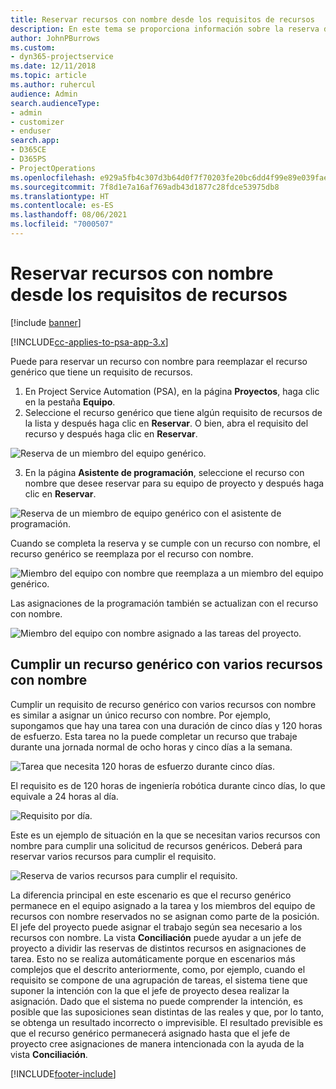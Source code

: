 ```yaml
---
title: Reservar recursos con nombre desde los requisitos de recursos
description: En este tema se proporciona información sobre la reserva de recursos con nombre para un requisito de recurso genérico.
author: JohnPBurrows
ms.custom:
- dyn365-projectservice
ms.date: 12/11/2018
ms.topic: article
ms.author: ruhercul
audience: Admin
search.audienceType:
- admin
- customizer
- enduser
search.app:
- D365CE
- D365PS
- ProjectOperations
ms.openlocfilehash: e929a5fb4c307d3b64d0f7f70203fe20bc6dd4f99e89e039fae0ce8276c69c52
ms.sourcegitcommit: 7f8d1e7a16af769adb43d1877c28fdce53975db8
ms.translationtype: HT
ms.contentlocale: es-ES
ms.lasthandoff: 08/06/2021
ms.locfileid: "7000507"
---
```

# <a name="book-named-resources-from-resource-requirements"></a>Reservar recursos con nombre desde los requisitos de recursos

[!include [banner](../includes/psa-now-project-operations.md)]

[!INCLUDE[cc-applies-to-psa-app-3.x](../includes/cc-applies-to-psa-app-3x.md)]

Puede para reservar un recurso con nombre para reemplazar el recurso genérico que tiene un requisito de recursos.

1. En Project Service Automation (PSA), en la página **Proyectos**, haga clic en la pestaña **Equipo**.
2. Seleccione el recurso genérico que tiene algún requisito de recursos de la lista y después haga clic en **Reservar**. O bien, abra el requisito del recurso y después haga clic en **Reservar**.


![Reserva de un miembro del equipo genérico.](media/RM-how-to-14.png)


3. En la página **Asistente de programación**, seleccione el recurso con nombre que desee reservar para su equipo de proyecto y después haga clic en **Reservar**.

![Reserva de un miembro de equipo genérico con el asistente de programación.](media/RM-how-to-15.png)

Cuando se completa la reserva y se cumple con un recurso con nombre, el recurso genérico se reemplaza por el recurso con nombre.

![Miembro del equipo con nombre que reemplaza a un miembro del equipo genérico.](media/RM-how-to-16.png)

Las asignaciones de la programación también se actualizan con el recurso con nombre.

![Miembro del equipo con nombre asignado a las tareas del proyecto.](media/RM-how-to-17.png)

## <a name="fulfill-a-generic-resource-with-multiple-named-resources"></a>Cumplir un recurso genérico con varios recursos con nombre
Cumplir un requisito de recurso genérico con varios recursos con nombre es similar a asignar un único recurso con nombre. Por ejemplo, supongamos que hay una tarea con una duración de cinco días y 120 horas de esfuerzo. Esta tarea no la puede completar un recurso que trabaje durante una jornada normal de ocho horas y cinco días a la semana. 

![Tarea que necesita 120 horas de esfuerzo durante cinco días.](media/RM-how-to-21.png)

El requisito es de 120 horas de ingeniería robótica durante cinco días, lo que equivale a 24 horas al día.

![Requisito por día.](media/RM-how-to-22.png)

Este es un ejemplo de situación en la que se necesitan varios recursos con nombre para cumplir una solicitud de recursos genéricos. Deberá para reservar varios recursos para cumplir el requisito.

![Reserva de varios recursos para cumplir el requisito.](media/RM-how-to-23.png)

La diferencia principal en este escenario es que el recurso genérico permanece en el equipo asignado a la tarea y los miembros del equipo de recursos con nombre reservados no se asignan como parte de la posición. El jefe del proyecto puede asignar el trabajo según sea necesario a los recursos con nombre. La vista **Conciliación** puede ayudar a un jefe de proyecto a dividir las reservas de distintos recursos en asignaciones de tarea. Esto no se realiza automáticamente porque en escenarios más complejos que el descrito anteriormente, como, por ejemplo, cuando el requisito se compone de una agrupación de tareas, el sistema tiene que suponer la intención con la que el jefe de proyecto desea realizar la asignación. Dado que el sistema no puede comprender la intención, es posible que las suposiciones sean distintas de las reales y que, por lo tanto, se obtenga un resultado incorrecto o imprevisible. El resultado previsible es que el recurso genérico permanecerá asignado hasta que el jefe de proyecto cree asignaciones de manera intencionada con la ayuda de la vista **Conciliación**.




[!INCLUDE[footer-include](../includes/footer-banner.md)]